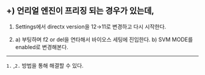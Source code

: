 ## +) 언리얼 엔진이 프리징 되는 경우가 있는데, 

1. Settings에서 directx version을 12→11로 변경하고 다시 시작한다.


2. a) 부팅하며 f2 or del을 연타해서 바이오스 세팅에 진입한다. b) SVM MODE를 enabled로 변경해본다.

---

```1.``` ,```2.``` 방법을 통해 해결할 수 있다.
